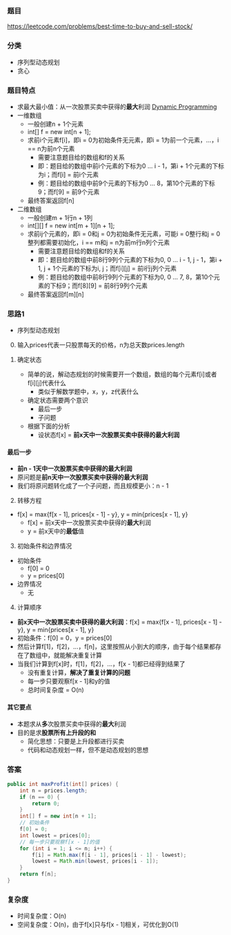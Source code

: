 ### 题目
https://leetcode.com/problems/best-time-to-buy-and-sell-stock/

### 分类
* 序列型动态规划
* 贪心

### 题目特点
* 求最大最小值：从一次股票买卖中获得的**最大**利润 [Dynamic Programming](https://github.com/HolmesJJ/CS2040S-Data-Structures-and-Algorithms/wiki/Dynamic-Programming)
* 一维数组
    * 一般创建n + 1个元素
    * int[] f = new int[n + 1];
    * 求前i个元素f[i]，即i = 0为初始条件无元素，即i = 1为前一个元素，...，i == n为前n个元素
        * 需要注意题目给的数组和f的关系
        * 即：题目给的数组中前i个元素的下标为0 ... i - 1，第i + 1个元素的下标为i；而f[i] = 前i个元素
        * 例：题目给的数组中前9个元素的下标为0 ... 8，第10个元素的下标9；而f[9] = 前9个元素
    * 最终答案返回f[n]
* 二维数组
    * 一般创建m + 1行n + 1列
    * int[][] f = new int[m + 1][n + 1];
    * 求前ij个元素的，即i = 0和j = 0为初始条件无元素，可能i = 0整行和j = 0整列都需要初始化，i == m和j = n为前m行n列个元素
        * 需要注意题目给的数组和f的关系
        * 即：题目给的数组中前8行9列个元素的下标为0, 0 ... i - 1, j - 1，第i + 1, j + 1个元素的下标为i, j；而f[i][j] = 前i行j列个元素
        * 例：题目给的数组中前8行9列个元素的下标为0, 0 ... 7, 8，第10个元素的下标9；而f[8][9] = 前8行9列个元素
    * 最终答案返回f[m][n]

### 思路1
* 序列型动态规划

0. 输入prices代表一只股票每天的价格，n为总天数prices.length

1. 确定状态
    * 简单的说，解动态规划的时候需要开一个数组，数组的每个元素f[i]或者f[i][j]代表什么
        * 类似于解数学题中，x，y，z代表什么  
    * 确定状态需要两个意识
        * 最后一步
        * 子问题
    * 根据下面的分析
        * 设状态f[x] = **前x天中一次股票买卖中获得的最大利润**

#### 最后一步
* **前n - 1天中一次股票买卖中获得的最大利润**
* 原问题是**前n天中一次股票买卖中获得的最大利润**
* 我们将原问题转化成了一个子问题，而且规模更小：n - 1

2. 转移方程
* f[x] = max{f[x - 1], prices[x - 1] - y}, y = min{prices[x - 1], y}
    * f[x] = 前x天中一次股票买卖中获得的**最大**利润
    * y = 前x天中的**最低**值

3. 初始条件和边界情况
* 初始条件
    * f[0] = 0
    * y = prices[0]
* 边界情况
    * 无

4. 计算顺序
* **前x天中一次股票买卖中获得的最大利润**：f[x] = max{f[x - 1], prices[x - 1] - y}, y = min{prices[x - 1], y}
* 初始条件：f[0] = 0，y = prices[0]
* 然后计算f[1]，f[2]，...，f[n]，这里按照从小到大的顺序，由于每个结果都存在了数组中，就能解决重复计算
* 当我们计算到f[x]时，f[1]，f[2]，...，f[x - 1]都已经得到结果了
    * 没有重复计算，**解决了重复计算的问题**
    * 每一步只要观察f[x - 1]和y的值
    * 总时间复杂度 = O(n)

#### 其它要点
* 本题求从**多**次股票买卖中获得的**最大**利润
* 目的是求**股票所有上升段的和**
    * 简化思想：只要是上升段都进行买卖
    * 代码和动态规划一样，但不是动态规划的思想

### 答案
```java
public int maxProfit(int[] prices) {
    int n = prices.length;
    if (n == 0) {
        return 0;
    }
    int[] f = new int[n + 1];
    // 初始条件
    f[0] = 0;
    int lowest = prices[0];
    // 每一步只要观察f[x - 1]的值
    for (int i = 1; i <= n; i++) {
        f[i] = Math.max(f[i - 1], prices[i - 1] - lowest);
        lowest = Math.min(lowest, prices[i - 1]);
    }
    return f[n];
}
```

### 复杂度
* 时间复杂度：O(n)
* 空间复杂度：O(n)，由于f[x]只与f[x - 1]相关，可优化到O(1)
